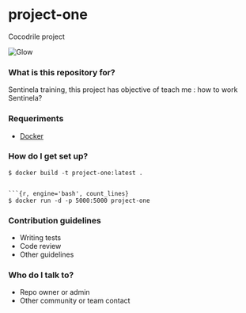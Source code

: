 # project-one #

Cocodrile project

![Glow](http://imagenesdedinosaurios.com/wp-content/uploads/2016/08/caricaturas-de-cocodrilos-gratis.png)

### What is this repository for? ###
Sentinela training, this project has objective of teach me : how to work Sentinela?
### Requeriments ###

* [Docker](https://docs.docker.com/engine/installation/)


### How do I get set up? ###

```{r, engine='bash', count_lines}
$ docker build -t project-one:latest .


```{r, engine='bash', count_lines}
$ docker run -d -p 5000:5000 project-one
```

### Contribution guidelines ###

* Writing tests
* Code review
* Other guidelines

### Who do I talk to? ###

* Repo owner or admin
* Other community or team contact